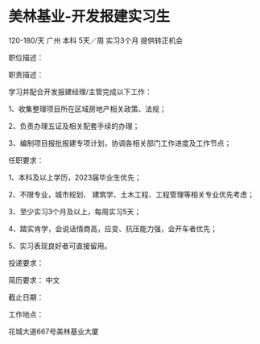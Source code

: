 # 美林基业-开发报建实习生

120-180/天 广州 本科 5天／周 实习3个月 提供转正机会

职位描述：

职责描述：

学习并配合开发报建经理/主管完成以下工作：

1、收集整理项目所在区域房地产相关政策、法规；

2、负责办理五证及相关配套手续的办理；

3、编制项目报批报建专项计划，协调各相关部门工作进度及工作节点；

任职要求：

1、本科及以上学历，2023届毕业生优先；

2、不限专业，城市规划、 建筑学、土木工程、工程管理等相关专业优先考虑；

3、至少实习3个月及以上，每周实习5天；

4、踏实肯学，会说话情商高，应变、抗压能力强，会开车者优先；

5、实习表现良好者可直接留用。

投递要求：

简历要求： 中文

截止日期：

工作地点：

花城大道667号美林基业大厦